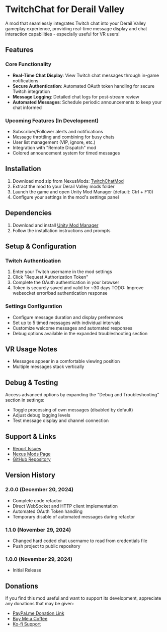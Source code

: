 # TwitchChat for Derail Valley

A mod that seamlessly integrates Twitch chat into your Derail Valley gameplay experience, providing real-time message display and chat interaction capabilities - especially useful for VR users!

## Features

### Core Functionality

- **Real-Time Chat Display**: View Twitch chat messages through in-game notifications
- **Secure Authentication**: Automated OAuth token handling for secure Twitch integration
- **Message Logging**: Detailed chat logs for post-stream review
- **Automated Messages**: Schedule periodic announcements to keep your chat informed

### Upcoming Features (In Development)

- Subscriber/Follower alerts and notifications
- Message throttling and combining for busy chats
- User list management (VIP, ignore, etc.)
- Integration with "Remote Dispatch" mod
- Colored announcement system for timed messages

## Installation

1. Download mod zip from NexusMods: [TwitchChatMod](https://www.nexusmods.com/derailvalley/mods/1069)
2. Extract the mod to your Derail Valley mods folder
3. Launch the game and open Unity Mod Manager (default: Ctrl + F10)
4. Configure your settings in the mod's settings panel

## Dependencies

1. Download and install [Unity Mod Manager](https://www.nexusmods.com/site/mods/21)
2. Follow the installation instructions and prompts

## Setup & Configuration

### Twitch Authentication

1. Enter your Twitch username in the mod settings
2. Click "Request Authorization Token"
3. Complete the OAuth authentication in your browser
4. Token is securely saved and valid for ~30 days
TODO: Improve websocket error/bad authentication response

### Settings Configuration

- Configure message duration and display preferences
- Set up to 5 timed messages with individual intervals
- Customize welcome messages and automated responses
- Debug options available in the expanded troubleshooting section

## VR Usage Notes

- Messages appear in a comfortable viewing position
- Multiple messages stack vertically

## Debug & Testing

Access advanced options by expanding the "Debug and Troubleshooting" section in settings:

- Toggle processing of own messages (disabled by default)
- Adjust debug logging levels
- Test message display and channel connection

## Support & Links

- [Report Issues](https://github.com/Nightwind416/derail-valley-twitch-chat-mod/issues)
- [Nexus Mods Page](https://www.nexusmods.com/derailvalley/mods/1069)
- [GitHub Repository](https://github.com/Nightwind416/Derail-Valley-Twitch-Chat-Mod)

## Version History

### 2.0.0 (December 20, 2024)

- Complete code refactor
- Direct WebSocket and HTTP client implementation
- Automated OAuth Token handling
- Temporary disable of automated messages during refactor

### 1.1.0 (November 29, 2024)

- Changed hard coded chat username to read from credentials file
- Push project to public repository

### 1.0.0 (November 29, 2024)

- Initial Release

## Donations

If you find this mod useful and want to support its development, appreciate any donations that may be given:

- [PayPal.me Donation Link](https://paypal.me/Nightwind416?country.x=US&locale.x=en_US)
- [Buy Me a Coffee](https://www.buymeacoffee.com/christophe1xf)
- [Ko-fi Support](https://ko-fi.com/A0A217PWSY)
